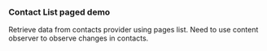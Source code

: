 ### Contact List paged demo

Retrieve data from contacts provider using pages list.
Need to use content observer to observe changes in contacts.
